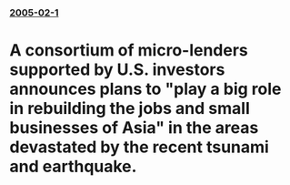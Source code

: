 ### [2005-02-1](/news/2005/02/1/index.md)

#  A consortium of micro-lenders supported by U.S. investors announces plans to "play a big role in rebuilding the jobs and small businesses of Asia" in the areas devastated by the recent tsunami and earthquake.



